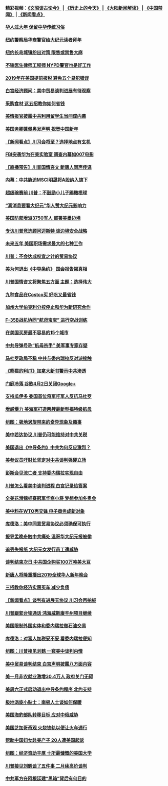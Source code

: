 #### 精彩视频：[《文昭谈古论今》](http://45.32.25.56/wenzhao) | [《历史上的今天》](http://45.32.25.56/today-in-history) | [《大陆新闻解读》](http://45.32.25.56/ntdtv-comedy) | [《中国禁闻》](http://45.32.25.56/ntdtv-news) | [《新闻看点》](http://45.32.25.56/news-insight) 

 #### [华人过大年 保留中华传统习俗](../pages/nsc412/n11025344.md?t=02051231) 

#### [纽约警察局华裔警官给大纪元读者拜年](../pages/nsc412/n11025375.md?t=02051231) 

#### [纽约长岛城镇纷出对策 限售或禁售大麻](../pages/nsc412/n11025337.md?t=02051231) 

#### [不输医生律师工程师 NYPD警官也是好工作](../pages/nsc412/n11025353.md?t=02051231) 

#### [2019年在美国提前报税 避免五个易犯错误](../pages/nsc412/n11024421.md?t=02051231) 

#### [白宫经济顾问：美中贸易谈判进展有待观察](../pages/nsc412/n11024700.md?t=02051231) 

#### [采购食材 这五招教你如何省钱](../pages/nsc412/n11024437.md?t=02051231) 

#### [美情报官披露中共利用留学生当间谍内幕](../pages/nsc412/n11024449.md?t=02051231) 

#### [美国务卿蓬佩奥发声明 祝贺中国新年](../pages/nsc412/n11024590.md?t=02051231) 

#### [【新闻看点】川习会将至？选择地点有玄机](../pages/nsc412/n11024283.md?t=02051231) 

#### [FBI突袭华为在美实验室 调查内幕如007电影](../pages/nsc412/n11024318.md?t=02051231) 

#### [【直播预告】川普国情咨文 新唐人同声传译](../pages/nsc412/n11024217.md?t=02051231) 

#### [内幕：中共胁迫MSCI明晟将A股纳入旗下](../pages/nsc412/n11024175.md?t=02051231) 

#### [超级碗赛前 川普：不鼓励小儿子踢橄榄球](../pages/nsc412/n11023993.md?t=02051231) 

#### [“真消息要看大纪元”华人赞大纪元影响力](../pages/nsc412/n11019162.md?t=02051231) 

#### [美国防部增派3750军人 部署美墨边境](../pages/nsc412/n11023230.md?t=02051231) 

#### [专访川普竞选顾问迈斯特 谈边境安全战略](../pages/nsc412/n11022555.md?t=02051231) 

#### [未来五年 美国职场需求最大的七种工作](../pages/nsc412/n11017088.md?t=02051231) 

#### [川普：不会达成权宜之计的贸易协议](../pages/nsc412/n11022486.md?t=02051231) 

#### [美为何退出《中导条约》 国会报告揭真相](../pages/nsc412/n11022256.md?t=02051231) 

#### [川普国情咨文将聚焦五方面 主题：选择伟大](../pages/nsc412/n11021501.md?t=02051231) 

#### [九种食品在Costco买 好吃又最省钱](../pages/nsc412/n11013272.md?t=02051231) 

#### [加州大学伯克利分校停止和华为新研究合作](../pages/nsc412/n11021086.md?t=02051231) 

#### [F-35B战机协同“航母宝宝” 进行空战训练](../pages/nsc412/n11020866.md?t=02051231) 

#### [在美国买房最不容易的15个城市](../pages/nsc412/n11019708.md?t=02051231) 

#### [中共导弹号称“航母杀手” 美军事专家存疑](../pages/nsc412/n11021488.md?t=02051231) 

#### [马杜罗政局不稳 中共与委内瑞拉反对派接触](../pages/nsc412/n11020719.md?t=02051231) 

#### [《熊猫的利爪》加拿大新书警示中共渗透](../pages/nsc412/n11020739.md?t=02051231) 

#### [门庭冷落 谷歌4月2日关闭Google+](../pages/nsc412/n11020806.md?t=02051231) 

#### [支持瓜伊多 委国首位将军吁军人反抗马杜罗](../pages/nsc412/n11020776.md?t=02051231) 

#### [增威慑力 美海军打造两艘最新型福特级航母](../pages/nsc412/n11020744.md?t=02051231) 

#### [组图：极地涡旋带来的奇异现象及趣事](../pages/nsc412/n11020731.md?t=02051231) 

#### [美中若达协议 川普仍可能维持对中共关税](../pages/nsc412/n11020625.md?t=02051231) 

#### [美国退出《中导条约》中共为何反应激烈？](../pages/nsc412/n11020569.md?t=02051231) 

#### [美参议员吁财长坚定对中共谈判强硬立场](../pages/nsc412/n11020440.md?t=02051231) 

#### [彭斯会见流亡者 支持委内瑞拉实现自由](../pages/nsc412/n11020031.md?t=02051231) 

#### [川普怎么看美中谈判进程 白宫记录给答案](../pages/nsc412/n11019682.md?t=02051231) 

#### [全美花滑锦标赛冠军华裔小将  梦想参加冬奥会](../pages/nsc412/n11019761.md?t=02051231) 

#### [美中料在WTO再交锋 电子商务成新对象](../pages/nsc412/n11018959.md?t=02051231) 

#### [库德洛：美中同意贸易协议必须确保可执行](../pages/nsc412/n11019036.md?t=02051231) 

#### [报导孟晚舟触中共痛处 温哥华大纪元报被偷](../pages/nsc412/n11019232.md?t=02051231) 

#### [追丢失报纸 大纪元女发行员工遭威胁](../pages/nsc412/n11019384.md?t=02051231) 

#### [谈判结束次日 中共国企购买100万吨美大豆](../pages/nsc412/n11019167.md?t=02051231) 

#### [新唐人将隆重播出2019全球华人新年晚会](../pages/nsc412/n11016043.md?t=02051231) 

#### [三招教你经济实惠买车 减少负债](../pages/nsc412/n11018732.md?t=02051231) 

#### [【新闻看点】谈判有进展无协议 川习会再拍板](../pages/nsc412/n11018718.md?t=02051231) 

#### [川普跟郭台铭通话 鸿海威斯康辛州项目继续](../pages/nsc412/n11018841.md?t=02051231) 

#### [美国限制外国实体和委内瑞拉做石油交易](../pages/nsc412/n11018353.md?t=02051231) 

#### [库德洛：对富人加税妥不妥 看委内瑞拉便知](../pages/nsc412/n11018735.md?t=02051231) 

#### [组图：川普接见刘鹤 一窥美中谈判内情](../pages/nsc412/n11018301.md?t=02051231) 

#### [美中贸易谈判结束 白宫声明披露八方面内容](../pages/nsc412/n11018681.md?t=02051231) 

#### [美一月非农就业激增30.4万人 政府关门无碍](../pages/nsc412/n11018450.md?t=02051231) 

#### [美周六正式启动退出中导条约程序 北约支持](../pages/nsc412/n11018405.md?t=02051231) 

#### [极地涡旋小贴士：南极人士谈如何保暖](../pages/nsc412/n11017984.md?t=02051231) 

#### [美国海豹部队转移目标 应对中俄威胁](../pages/nsc412/n11017801.md?t=02051231) 

#### [美国芝加哥奇观 火烧铁轨以便让火车通行](../pages/nsc412/n11017196.md?t=02051231) 

#### [帮助中国妇女赴美产子 20人遭美国起诉](../pages/nsc412/n11017068.md?t=02051231) 

#### [组图：经济资助丰厚 十所最慷慨的美国大学](../pages/nsc412/n11016519.md?t=02051231) 

#### [川普接见刘鹤谈了五件事 二月续高阶谈判](../pages/nsc412/n11016767.md?t=02051231) 

#### [中共军方在阿根廷建“黑箱”背后有何目的](../pages/nsc412/n11016689.md?t=02051231) 

